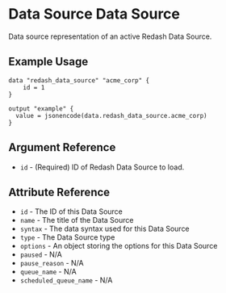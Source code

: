 # Data Source Data Source

Data source representation of an active Redash Data Source.

## Example Usage

```hcl
data "redash_data_source" "acme_corp" {
    id = 1
}

output "example" {
  value = jsonencode(data.redash_data_source.acme_corp)
}
```

## Argument Reference

- `id` - (Required) ID of Redash Data Source to load.

## Attribute Reference

- `id` - The ID of this Data Source
- `name` - The title of the Data Source
- `syntax` - The data syntax used for this Data Source
- `type` - The Data Source type
- `options` - An object storing the options for this Data Source
- `paused` - N/A
- `pause_reason` - N/A
- `queue_name` - N/A
- `scheduled_queue_name` - N/A
